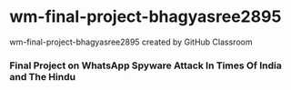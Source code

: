 # wm-final-project-bhagyasree2895
wm-final-project-bhagyasree2895 created by GitHub Classroom

### Final Project on WhatsApp Spyware Attack In Times Of India and The Hindu
